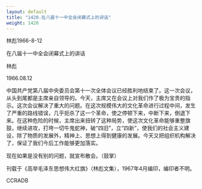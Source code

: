 ```yaml
---
layout: default
title: "1420.在八届十一中全会闭幕式上的讲话"
weight: 1420
---
```


林彪1966-8-12

在八届十一中全会闭幕式上的讲话

林彪

1966.08.12

中国共产党第八届中央委员会第十一次全体会议已经胜利地结束了。这一次会议，从头到尾都是主席亲自领导的。今天，主席又在会议上对我们作了极为宝贵的指示。这次会议解决了重大的问题。在这次规模伟大的文化革命进行过程中间，发生了严重的路线错误，几乎扼杀了这一个革命，使之停顿下来，中断下来，倒退下来。在这种危险的时候，主席出来扭转了这种局势，使这次文化革命能够重整旗鼓，继续进攻，打垮一切牛鬼蛇神，破“四旧”，立“四新”，使我们的社会主义建设，除了物质的发展外，精神上、思想上得到健康的发展。今天又把组织机构解决了，保证了我们今后工作能够更加落实。

现在如果是没有别的问题，就宣布散会。（鼓掌）

刊载于《高举毛泽东思想伟大红旗》（林彪文集），1967年4月编印，编印者不明。

CCRADB

